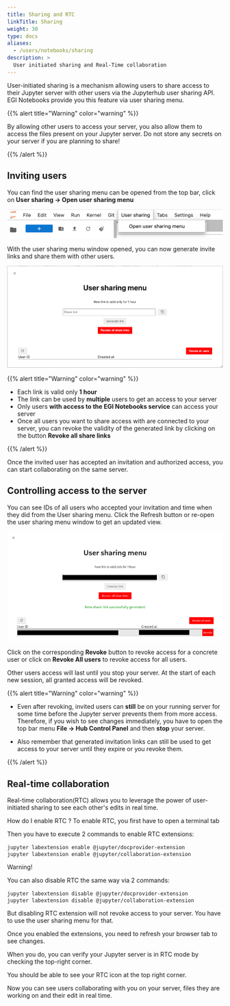 ```yaml
---
title: Sharing and RTC
linkTitle: Sharing
weight: 30
type: docs
aliases:
  - /users/notebooks/sharing
description: >
  User initiated sharing and Real-Time collaboration
---
```


User-initiated sharing is a mechanism allowing users to share access to their
Jupyter server with other users via the Jupyterhub user sharing API. EGI
Notebooks provide you this feature via user sharing menu.

{{% alert title="Warning" color="warning" %}}

By allowing other users to access your server, you also allow them to access the
files present on your Jupyter server. Do not store any secrets on your server if
you are planning to share!

{{% /alert %}}

## Inviting users

You can find the user sharing menu can be opened from the top bar, click on
**User sharing -> Open user sharing menu**

![user sharing menu](notebooks-user-sharing.png)

With the user sharing menu window opened, you can now generate invite links and
share them with other users.

![user sharing window](notebooks-user-sharing-window.png)

{{% alert title="Warning" color="warning" %}}

- Each link is valid only **1 hour**
- The link can be used by **multiple** users to get an access to your server
- Only users **with access to the EGI Notebooks service** can access your server
- Once all users you want to share access with are connected to your server, you
  can revoke the validity of the generated link by clicking on the button
  **Revoke all share links**

{{% /alert %}}

Once the invited user has accepted an invitation and authorized access, you can
start collaborating on the same server.

## Controlling access to the server

You can see IDs of all users who accepted your invitation and time when they did
from the User sharing menu. Click the Refresh button or re-open the user sharing
menu window to get an updated view.

![user sharing user list](notebooks-user-sharing-list.png)

Click on the corresponding **Revoke** button to revoke access for a concrete
user or click on **Revoke All users** to revoke access for all users.

Other users access will last until you stop your server. At the start of each new session,
all granted access will be revoked.

{{% alert title="Warning" color="warning" %}}

- Even after revoking, invited users can **still** be on your running server for
  some time before the Jupyter server prevents them from more access. Therefore,
  if you wish to see changes immediately, you have to open the top bar menu
  **File -> Hub Control Panel** and then **stop** your server.

- Also remember that generated invitation links can still be used to get access
  to your server until they expire or you revoke them.

{{% /alert %}}

## Real-time collaboration

Real-time collaboration(RTC) allows you to leverage the power of user-initiated
sharing to see each other's edits in real time.

How do I enable RTC ? To enable RTC, you first have to open a terminal tab

Then you have to execute 2 commands to enable RTC extensions:

```shell
jupyter labextension enable @jupyter/docprovider-extension
jupyter labextension enable @jupyter/collaboration-extension
```

Warning!

You can also disable RTC the same way via 2 commands:

```
jupyter labextension disable @jupyter/docprovider-extension
jupyter labextension disable @jupyter/collaboration-extension
```

But disabling RTC extension will not
revoke access to your server. You have to use the user sharing menu for that.

Once you enabled the extensions, you need to refresh your browser tab to see
changes.

When you do, you can verify your Jupyter server is in RTC mode by checking the
top-right corner.

You should be able to see your RTC icon at the top right corner.

Now you can see users collaborating with you on your server, files they are
working on and their edit in real time.
